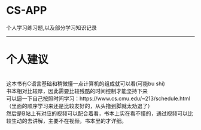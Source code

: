 # CS-APP
个人学习练习题,以及部分学习知识记录

----


<h1>个人建议</h1><br />
这本书有C语言基础和稍微懂一点计算机的组成就可以看(可能bu shi)<br />
书本相对比较厚，因此需要比较残酷的时间控制才能坚持下来<br />
可以逼一下自己按照时间学习：https://www.cs.cmu.edu/~213/schedule.html （里面的顺序学习来还是比较友好的，从头撸到脚就太劝退了）<br />
然后是B站上有对应的视频可以配合着看，书本上实在看不懂的，通过视频可以比较生动的去讲解，主要不在视频，书本里的才详细。



